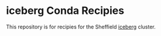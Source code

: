 iceberg Conda Recipies
======================

This repository is for recipies for the Sheffield
[iceberg](http://rcg.group.shef.ac.uk/iceberg/) cluster.
